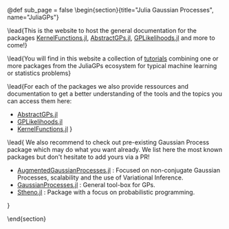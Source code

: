 <!-- =============================
     ABOUT
    ============================== -->
@def sub_page = false
\begin{section}{title="Julia Gaussian Processes", name="JuliaGPs"}

\lead{This is the website to host the general documentation for the packages [KernelFunctions.jl](https://github.com/JuliaGaussianProcesses/KernelFunctions.jl), [AbstractGPs.jl](https://github.com/JuliaGaussianProcesses/AbstractGPs.jl), [GPLikelihoods.jl](https://github.com/JuliaGaussianProcesses/GPLikelihoods.jl) and more to come!}

\lead{You will find in this website a collection of [tutorials](tutorials) combining one or more packages from the JuliaGPs ecosystem for typical machine learning or statistics problems}

\lead{For each of the packages we also provide ressources and documentation to get a better understanding of the tools and the topics you can access them here:

- [AbstractGPs.jl](abstractgps)
- [GPLikelihoods.jl](gplikelihoods)
- [KernelFunctions.jl](kernelfunctions)
}

\lead{
    We also recommend to check out pre-existing Gaussian Process package which may do what you want already.
    We list here the most known packages but don't hesitate to add yours via a PR!

  - [AugmentedGaussianProcesses.jl](https://github.com/theogf/AugmentedGaussianProcesses.jl) : Focused on non-conjugate Gaussian Processes, scalability and the use of Variational Inference.
  - [GaussianProcesses.jl](https://github.com/STOR-i/GaussianProcesses.jl) : General tool-box for GPs.
  - [Stheno.jl](https://github.com/willtebbutt/Stheno.jl) : Package with a focus on probabilistic programming.

}

\end{section}
